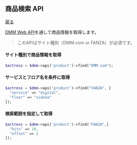 ## 商品検索 API
[戻る](README.md)

[DMM Web API](https://affiliate.dmm.com/api/)を通して商品情報を取得します。

> このAPIはサイト種別（DMM.com or FANZA）が必須です。  

#### サイト種別で商品情報を取得
```php
$actress = $dmm->api('product')->find("DMM.com");
```

#### サービスとフロア名を条件に取得
```php
$actress = $dmm->api('product')->find("FANZA", [
  "service" => "digital",
  "floor" => "videoa"
]);
```

#### 検索範囲を指定して取得
```php
$actress = $dmm->api('product')->find("FANZA",[
  "hits" => 10,
  "offset" => 2
]);
```

